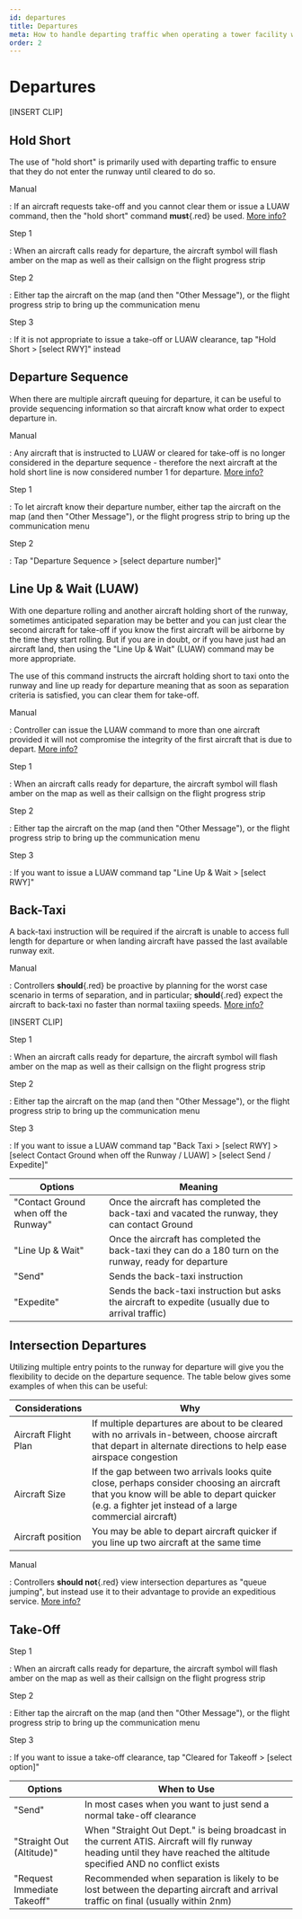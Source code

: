 ```yaml
---
id: departures
title: Departures
meta: How to handle departing traffic when operating a tower facility within Infinite Flight.
order: 2
---
```




# Departures



[INSERT CLIP]



## Hold Short



The use of "hold short" is primarily used with departing traffic to ensure that they do not enter the runway until cleared to do so.



Manual

: If an aircraft requests take-off and you cannot clear them or issue a LUAW command, then the "hold short" command **must**{.red} be used. [More info?](/guide/atc-manual/3.-tower/3.2-departures#3.2.1)



Step 1

: When an aircraft calls ready for departure, the aircraft symbol will flash amber on the map as well as their callsign on the flight progress strip



Step 2

: Either tap the aircraft on the map (and then "Other Message"), or the flight progress strip to bring up the communication menu



Step 3

: If it is not appropriate to issue a take-off or LUAW clearance, tap "Hold Short > [select RWY]" instead



## Departure Sequence



When there are multiple aircraft queuing for departure, it can be useful to provide sequencing information so that aircraft know what order to expect departure in.



Manual

: Any aircraft that is instructed to LUAW or cleared for take-off is no longer considered in the departure sequence - therefore the next aircraft at the hold short line is now considered number 1 for departure. [More info?](/guide/atc-manual/3.-tower/3.2-departures#3.2.2)



Step 1

: To let aircraft know their departure number, either tap the aircraft on the map (and then "Other Message"), or the flight progress strip to bring up the communication menu



Step 2

: Tap "Departure Sequence > [select departure number]"



## Line Up & Wait (LUAW)



With one departure rolling and another aircraft holding short of the runway, sometimes anticipated separation may be better and you can just clear the second aircraft for take-off if you know the first aircraft will be airborne by the time they start rolling. But if you are in doubt, or if you have just had an aircraft land, then using the "Line Up & Wait" (LUAW) command may be more appropriate.



The use of this command instructs the aircraft holding short to taxi onto the runway and line up ready for departure meaning that as soon as separation criteria is satisfied, you can clear them for take-off.



Manual

: Controller can issue the LUAW command to more than one aircraft provided it will not compromise the integrity of the first aircraft that is due to depart. [More info?](/guide/atc-manual/3.-tower/3.2-departures#3.2.3)



Step 1

: When an aircraft calls ready for departure, the aircraft symbol will flash amber on the map as well as their callsign on the flight progress strip



Step 2

: Either tap the aircraft on the map (and then "Other Message"), or the flight progress strip to bring up the communication menu



Step 3

: If you want to issue a LUAW command tap "Line Up & Wait > [select RWY]" 



## Back-Taxi

A back-taxi instruction will be required if the aircraft is unable to access full length for departure or when landing aircraft have passed the last available runway exit.



Manual

: Controllers **should**{.red} be proactive by planning for the worst case scenario in terms of separation, and in particular; **should**{.red} expect the aircraft to back-taxi no faster than normal taxiing speeds. [More info?](/guide/atc-manual/3.-tower/3.2-departures#3.2.4)



[INSERT CLIP]



Step 1

: When an aircraft calls ready for departure, the aircraft symbol will flash amber on the map as well as their callsign on the flight progress strip



Step 2

: Either tap the aircraft on the map (and then "Other Message"), or the flight progress strip to bring up the communication menu



Step 3

: If you want to issue a LUAW command tap "Back Taxi > [select RWY] > [select Contact Ground when off the Runway / LUAW] > [select Send / Expedite]"



| Options                              | Meaning                                                      |
| ------------------------------------ | ------------------------------------------------------------ |
| "Contact Ground when off the Runway" | Once the aircraft has completed the back-taxi and vacated the runway, they can contact Ground |
| "Line Up & Wait"                     | Once the aircraft has completed the back-taxi they can do a 180 turn on the runway, ready for departure |
| "Send"                               | Sends the back-taxi instruction                              |
| "Expedite"                           | Sends the back-taxi instruction but asks the aircraft to expedite (usually due to arrival traffic) |



## Intersection Departures

Utilizing multiple entry points to the runway for departure will give you the flexibility to decide on the departure sequence. The table below gives some examples of when this can be useful:



| Considerations       | Why                                                          |
| -------------------- | ------------------------------------------------------------ |
| Aircraft Flight Plan | If multiple departures are about to be cleared with no arrivals in-between, choose aircraft that depart in alternate directions to help ease airspace congestion |
| Aircraft Size        | If the gap between two arrivals looks quite close, perhaps consider choosing an aircraft that you know will be able to depart quicker (e.g. a fighter jet instead of a large commercial aircraft) |
| Aircraft position    | You may be able to depart aircraft quicker if you line up two aircraft at the same time |



Manual

: Controllers **should not**{.red} view intersection departures as "queue jumping", but instead use it to their advantage to provide an expeditious service. [More info?](/guide/atc-manual/3.-tower/3.2-departures#3.2.5)



## Take-Off



Step 1

: When an aircraft calls ready for departure, the aircraft symbol will flash amber on the map as well as their callsign on the flight progress strip



Step 2

: Either tap the aircraft on the map (and then "Other Message"), or the flight progress strip to bring up the communication menu



Step 3

: If you want to issue a take-off clearance, tap "Cleared for Takeoff > [select option]"



| Options                     | When to Use                                                  |
| --------------------------- | ------------------------------------------------------------ |
| "Send"                      | In most cases when you want to just send a normal take-off clearance |
| "Straight Out (Altitude)"   | When "Straight Out Dept." is being broadcast in the current ATIS. Aircraft will fly runway heading until they have reached the altitude specified AND no conflict exists |
| "Request Immediate Takeoff" | Recommended when separation is likely to be lost between the departing aircraft and arrival traffic on final (usually within 2nm) |